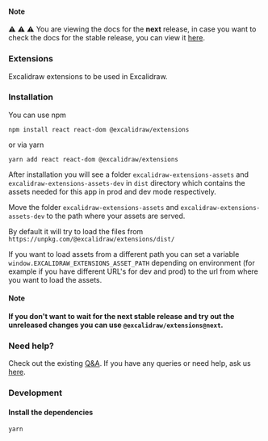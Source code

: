 #### Note

⚠️ ⚠️ ⚠️ You are viewing the docs for the **next** release, in case you want to check the docs for the stable release, you can view it [here](https://www.npmjs.com/package/@excalidraw/extensions).

### Extensions

Excalidraw extensions to be used in Excalidraw.

### Installation

You can use npm

```
npm install react react-dom @excalidraw/extensions
```

or via yarn

```
yarn add react react-dom @excalidraw/extensions
```

After installation you will see a folder `excalidraw-extensions-assets` and `excalidraw-extensions-assets-dev` in `dist` directory which contains the assets needed for this app in prod and dev mode respectively.

Move the folder `excalidraw-extensions-assets` and `excalidraw-extensions-assets-dev` to the path where your assets are served.

By default it will try to load the files from `https://unpkg.com/@excalidraw/extensions/dist/`

If you want to load assets from a different path you can set a variable `window.EXCALIDRAW_EXTENSIONS_ASSET_PATH` depending on environment (for example if you have different URL's for dev and prod) to the url from where you want to load the assets.

#### Note

**If you don't want to wait for the next stable release and try out the unreleased changes you can use `@excalidraw/extensions@next`.**

### Need help?

Check out the existing [Q&A](https://github.com/excalidraw/excalidraw/discussions?discussions_q=label%3Apackage%3Aextensions). If you have any queries or need help, ask us [here](https://github.com/excalidraw/excalidraw/discussions?discussions_q=label%3Apackage%3Aextensions).

### Development

#### Install the dependencies

```bash
yarn
```
